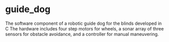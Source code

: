 # guide_dog
The software component of a robotic guide dog for the blinds developed in C
The hardware includes four step motors for wheels, a sonar array of three sensors for obstacle avoidance, and a controller for manual maneuvering.
